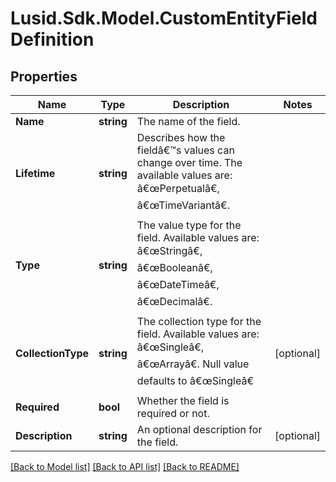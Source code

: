 # Lusid.Sdk.Model.CustomEntityFieldDefinition

## Properties

Name | Type | Description | Notes
------------ | ------------- | ------------- | -------------
**Name** | **string** | The name of the field. | 
**Lifetime** | **string** | Describes how the fieldâ€™s values can change over time. The available values are: â€œPerpetualâ€, â€œTimeVariantâ€. | 
**Type** | **string** | The value type for the field. Available values are: â€œStringâ€, â€œBooleanâ€, â€œDateTimeâ€, â€œDecimalâ€. | 
**CollectionType** | **string** | The collection type for the field. Available values are: â€œSingleâ€, â€œArrayâ€. Null value defaults to â€œSingleâ€ | [optional] 
**Required** | **bool** | Whether the field is required or not. | 
**Description** | **string** | An optional description for the field. | [optional] 

[[Back to Model list]](../README.md#documentation-for-models) [[Back to API list]](../README.md#documentation-for-api-endpoints) [[Back to README]](../README.md)

